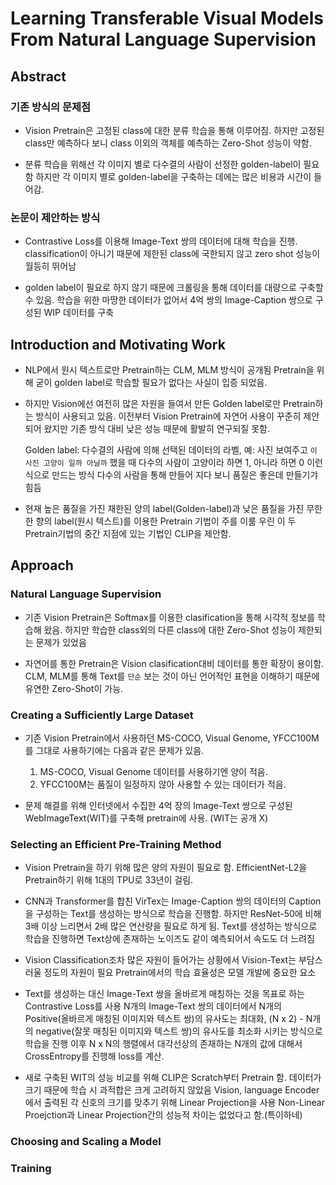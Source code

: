 # Learning Transferable Visual Models From Natural Language Supervision

## Abstract

### 기존 방식의 문제점

- Vision Pretrain은 고정된 class에 대한 분류 학습을 통해 이루어짐.
하지만 고정된 class만 예측하다 보니 class 이외의 객체를 예측하는 Zero-Shot 성능이 약함.

- 분류 학습을 위해선 각 이미지 별로 다수결의 사람이 선정한 golden-label이 필요함
하지만 각 이미지 별로 golden-label을 구축하는 데에는 많은 비용과 시간이 들어감.

### 논문이 제안하는 방식

- Contrastive Loss를 이용해 Image-Text 쌍의 데이터에 대해 학습을 진행.
    classification이 아니기 때문에 제한된 class에 국한되지 않고 zero shot 성능이 월등히 뛰어남

- golden label이 필요로 하지 않기 때문에 크롤링을 통해 데이터를 대량으로 구축할 수 있음.
    학습을 위한 마땅한 데이터가 없어서 4억 쌍의 Image-Caption 쌍으로 구성된 WIP 데이터를 구축

## Introduction and Motivating Work

- NLP에서 원시 텍스트로만 Pretrain하는 CLM, MLM 방식이 공개됨
    Pretrain을 위해 굳이 golden label로 학습할 필요가 없다는 사실이 입증 되었음.

- 하지만 Vision에선 여전히 많은 자원을 들여서 만든 Golden label로만 Pretrain하는 방식이 사용되고 있음.
    이전부터 Vision Pretrain에 자연어 사용이 꾸준히 제안되어 왔지만 기존 방식 대비 낮은 성능 때문에 활발히 연구되질 못함.

    Golden label: 다수결의 사람에 의해 선택된 데이터의 라벨,
    예: 사진 보여주고 `이 사진 고양이 일까 아닐까` 했을 때 다수의 사람이 고양이라 하면 1, 아니라 하면 0 이런식으로 만드는 방식
    다수의 사람을 통해 만들어 지다 보니 품질은 좋은데 만들기갸 힘듬

- 현재 높은 품질을 가진 재한된 양의 label(Golden-label)과 낮은 품질을 가진 무한한 향의 label(원시 텍스트)를 이용한 Pretrain 기법이 주를 이룸
    우린 이 두 Pretrain기법의 중간 지점에 있는 기법인 CLIP을 제안함.

## Approach

### Natural Language Supervision

- 기존 Vision Pretrain은 Softmax를 이용한 clasification을 통해 시각적 정보를 학습해 왔음.
    하지만 학습한 class외의 다른 class에 대한 Zero-Shot 성능이 제한되는 문제가 있었음

- 자연어를 통한 Pretrain은 Vision clasification대비 데이터를 통한 확장이 용이함.
    CLM, MLM를 통해 Text를 `단순` 보는 것이 아닌 언어적인 표현을 이해하기 때문에 유연한 Zero-Shot이 가능.

### Creating a Sufficiently Large Dataset

- 기존 Vision Pretrain에서 사용하던 MS-COCO, Visual Genome, YFCC100M를 그대로 사용하기에는 다음과 같은 문제가 있음.
    1. MS-COCO, Visual Genome 데이터를 사용하기엔 양이 적음.
    2. YFCC100M는 품질이 일정하지 않아 사용할 수 있는 데이터가 적음.

- 문제 해결를 위해 인터넷에서 수집한 4억 장의 Image-Text 쌍으로 구성된 WebImageText(WIT)를 구축해 pretrain에 사용. (WIT는 공개 X)

### Selecting an Efficient Pre-Training Method

- Vision Pretrain을 하기 위해 많은 양의 자원이 필요로 함.
    EfficientNet-L2을 Pretrain하기 위해 1대의 TPU로 33년이 걸림.

- CNN과 Transformer를 합친 VirTex는 Image-Caption 쌍의 데이터의 Caption을 구성하는 Text를 생성하는 방식으로 학습을 진행함.
    하지만 ResNet-50에 비해 3배 이상 느리면서 2배 많은 연산량을 필요로 하게 됨.
    Text를 생성하는 방식으로 학습을 진행하면 Text상에 존재하는 노이즈도 같이 예측되어서 속도도 더 느려짐

- Vision Classification조차 많은 자원이 들어가는 상황에서 Vision-Text는 부담스러울 정도의 자원이 필요
    Pretrain에서의 학습 효율성은 모델 개발에 중요한 요소

- Text를 생성하는 대신 Image-Text 쌍을 올바르게 매칭하는 것을 목표로 하는 Contrastive Loss를 사용
    N개의 Image-Text 쌍의 데이터에서 N개의 Positive(올바르게 매칭된 이미지와 텍스트 쌍)의 유사도는 최대화, (N x 2) - N개의 negative(잘못 매칭된 이미지와 텍스트 쌍)의 유사도를 최소화 시키는 방식으로 학습을 진행
    이후 N x N의 행렬에서 대각선상의 존재하는 N개의 값에 대해서 CrossEntropy를 진행해 loss를 계산.

- 새로 구축된 WIT의 성능 비교를 위해 CLIP은 Scratch부터 Pretrain 함.
    데이터가 크기 때문에 학습 시 과적합은 크게 고려하지 않았음
    Vision, language Encoder에서 출력된 각 신호의 크기를 맞추기 위해 Linear Projection을 사용
    Non-Linear Proejction과 Linear Projection간의 성능적 차이는 없었다고 함.(특이하네)

### Choosing and Scaling a Model

### Training
